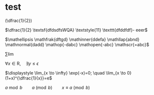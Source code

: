 

# test

\(\dfrac{1}{2}\)

$\dfrac{1}{2} \textsf{dfdsdfsWQA} \textstyle{11} \texttt{dfddfdf}- eeer$

$\mathellipsis \mathfrak{dftgd} \mathinner{ddefa} \mathllap{abnd} \mathnormal{dadd} \mathop{-dabc} \mathopen{-abc} \mathscr{=abc}$

$\displaystyle \sum \lim$

$\forall x \in \mathrm{R}, \quad \exists y \leq \epsilon$

$\displaystyle \lim_{x \to \infty} \exp(-x)=0; \quad \lim_{x \to 0}(1+x)^{\dfrac{1}{x}}=e$

$a \bmod b \qquad a \pmod b \qquad x \equiv a \pmod b$